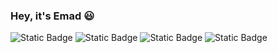 ### Hey, it's Emad :smiley:


<img alt="Static Badge" src="https://img.shields.io/badge/node-js">
<img alt="Static Badge" src="https://img.shields.io/badge/express-js">
<img alt="Static Badge" src="https://img.shields.io/badge/vue-js">
<img alt="Static Badge" src="https://img.shields.io/badge/mysql">


